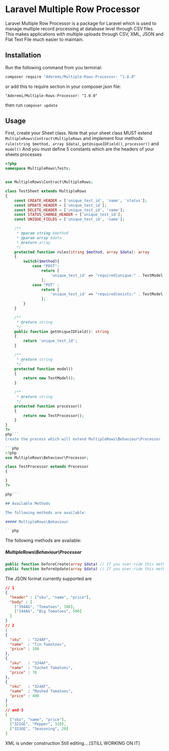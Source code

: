 # Laravel Multiple Row Processor

Laravel Multiple Row Processor is a package for Laravel which is used to manage multiple record processing at database level through CSV files. 
This makes applications with multiple uploads through CSV, XML, JSON and Flat Text File much easier to maintain.

## Installation

Run the following command from you terminal:


 ```bash
 composer require "Aderemi/Multiple-Rows-Processor: ^1.0.0"
 ```

or add this to require section in your composer.json file:

 ```
 "Aderemi/Multiple-Rows-Processor: ^1.0.0"
 ```

then run ```composer update```


## Usage

First, create your Sheet class. Note that your sheet class MUST extend ```MultipleRows\Contract\MultipleRows``` and implement four methods ```rule(string $method, array $data)```,
```getUniqueIDField()```, ```processor()``` and  ```model()```
And you must define 5 constants which are the headers of your sheets processes
```php
<?php
namespace MultipleRows\Tests;


use MultipleRows\Contract\MultipleRows;

class TestSheet extends MultipleRows
{
    const CREATE_HEADER = ['unique_test_id', 'name', 'status'];
    const UPDATE_HEADER = ['unique_test_id'];
    const DELETE_HEADER = ['unique_test_id', 'name'];
    const STATUS_CHANGE_HEADER = ['unique_test_id'];
    const UNIQUE_FIELDS = ['unique_test_id', 'name'];

    /**
     * @param string $method
     * @param array $data
     * @return array
     */
    protected function rules(string $method, array $data): array
    {
        switch($method){
            case "POST":
                return [
                    'unique_test_id' => "required|unique:" . TestModel::getTableName(),
                ];
            case "PUT" :
                return [
                    'unique_test_id' => "required|exists:" . TestModel::getTableName(),
                ];
        }
    }

    /**
     * @return string
     */
    public function getUniqueIDField(): string
    {
        return 'unique_test_id';
    }

    /**
     * @return string
     */
    protected function model()
    {
        return new TestModel();
    }

    /**
     * @return string
     */
    protected function processor()
    {
        return new TestProcessor();
    }
}
?>
php```
Create the process which will extend MultipleRows\Behaviour\Processor

```php
<?php
use MultipleRows\Behaviour\Processor;

class TestProcessor extends Processor
{

}
?>

php```

## Available Methods

The following methods are available:

##### MultipleRows\Behaviour

```php

```

The following methods are available:

##### MultipleRows\Behaviour\Processor

```php
public function beforeCreate(array $data) // If you over-ride this method it means you want to handle your create by yourself
public function beforeUpdate(array $data) // If you over-ride this method it means you want to handle your update by yourself
```


The JSON format currently supported are 
```json
// 1
{
  "header" : ["sku", "name", "price"],
  "body" : [
    ["394AG", "Tomatoes", 300],
    ["344AG", "Big Tomatoes", 500]
  ]
}
// 2
[
{
  "sku"   : "324AF",
  "name"  : "Tin Tomatoes",
  "price" : 100
},
{
  "sku"   : "334AF",
  "name"  : "Sachet Tomatoes",
  "price" : 70
},
{
  "sku"   : "324AF",
  "name"  : "Mashed Tomatoes",
  "price" : 400
}
]
// and 3
[
  ["sku", "name", "price"],
  ["321GE", "Pepper", 320],
  ["323GE", "Seasoning", 20]
]  

```

XML is under construction
Still editing....[STILL WORKING ON IT]
